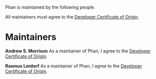 Phan is maintained by the following people.

All maintainers must agree to the [Developer Certificate of Origin](https://github.com/etsy/phan/blob/38bf1fd15e39bc668084accb8caab21f09ff75ba/DCO.txt).

# Maintainers

**Andrew S. Morrison**
As a maintainer of Phan, I agree to the [Developer Certificate of Origin](https://github.com/etsy/phan/blob/38bf1fd15e39bc668084accb8caab21f09ff75ba/DCO.txt).

**Rasmus Lerdorf**
As a maintainer of Phan, I agree to the [Developer Certificate of Origin](https://github.com/etsy/phan/blob/38bf1fd15e39bc668084accb8caab21f09ff75ba/DCO.txt).
